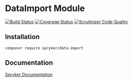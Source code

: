 # DataImport Module
[![Build Status](https://travis-ci.org/spryker/DataImport.svg)](https://travis-ci.org/spryker/DataImport)
[![Coverage Status](https://coveralls.io/repos/github/spryker/DataImport/badge.svg)](https://coveralls.io/github/spryker/DataImport)
[![Scrutinizer Code Quality](https://scrutinizer-ci.com/g/spryker/DataImport/badges/quality-score.png?b=master)](https://scrutinizer-ci.com/g/spryker/DataImport/?branch=master)

## Installation

```
composer require spryker/data-import
```

## Documentation

[Spryker Documentation](https://spryker.github.io)
